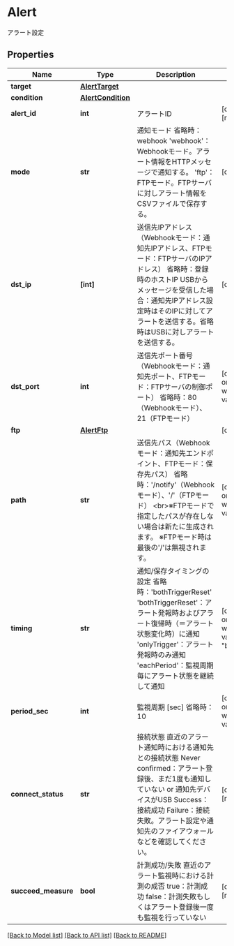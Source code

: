 # Alert

アラート設定

## Properties
Name | Type | Description | Notes
------------ | ------------- | ------------- | -------------
**target** | [**AlertTarget**](AlertTarget.md) |  | 
**condition** | [**AlertCondition**](AlertCondition.md) |  | 
**alert_id** | **int** | アラートID  | [optional] [readonly] 
**mode** | **str** | 通知モード   省略時：webhook   &#39;webhook&#39;：Webhookモード。アラート情報をHTTPメッセージで通知する。   &#39;ftp&#39;：FTPモード。FTPサーバに対しアラート情報をCSVファイルで保存する。    | [optional] 
**dst_ip** | **[int]** | 送信先IPアドレス（Webhookモード：通知先IPアドレス、FTPモード：FTPサーバのIPアドレス）   省略時：登録時のホストIP   USBからメッセージを受信した場合：通知先IPアドレス設定時はそのIPに対してアラートを送信する。省略時はUSBに対しアラートを送信する。  | [optional] 
**dst_port** | **int** | 送信先ポート番号（Webhookモード：通知先ポート、FTPモード：FTPサーバの制御ポート）   省略時：80（Webhookモード）、21（FTPモード）  | [optional]  if omitted the server will use the default value of 80
**ftp** | [**AlertFtp**](AlertFtp.md) |  | [optional] 
**path** | **str** | 送信先パス（Webhookモード：通知先エンドポイント、FTPモード：保存先パス）   省略時：&#39;/notify&#39;（Webhookモード）、&#39;/&#39;（FTPモード）   &lt;br&gt;※FTPモードで指定したパスが存在しない場合は新たに生成されます。   ※FTPモード時は最後の&#39;/&#39;は無視されます。  | [optional]  if omitted the server will use the default value of "/notify"
**timing** | **str** | 通知/保存タイミングの設定   省略時：&#39;bothTriggerReset&#39;   &#39;bothTriggerReset&#39;：アラート発報時およびアラート復帰時（＝アラート状態変化時）に通知   &#39;onlyTrigger&#39;：アラート発報時のみ通知   &#39;eachPeriod&#39;：監視周期毎にアラート状態を継続して通知    | [optional]  if omitted the server will use the default value of "bothTriggerReset"
**period_sec** | **int** | 監視周期 [sec]   省略時：10  | [optional]  if omitted the server will use the default value of 10
**connect_status** | **str** | 接続状態   直近のアラート通知時における通知先との接続状態   Never confirmed：アラート登録後、まだ1度も通知していない or 通知先デバイスがUSB   Success：接続成功   Failure：接続失敗。アラート設定や通知先のファイアウォールなどを確認してください。  | [optional] [readonly] 
**succeed_measure** | **bool** | 計測成功/失敗   直近のアラート監視時における計測の成否   true：計測成功   false：計測失敗もしくはアラート登録後一度も監視を行っていない    | [optional] [readonly] 

[[Back to Model list]](../README.md#documentation-for-models) [[Back to API list]](../README.md#documentation-for-api-endpoints) [[Back to README]](../README.md)


